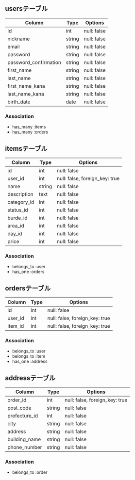 
## usersテーブル

|Column               |Type  |Options    |
|---------------------|------|-----------|
|id                   |int   |null: false|
|nickname             |string|null: false|
|email                |string|null: false|
|password             |string|null: false|
|password_confirmation|string|null: false|
|first_name           |string|null: false|
|last_name            |string|null: false|
|first_name_kana      |string|null: false|
|last_name_kana       |string|null: false|
|birth_date           |date  |null: false|



### Association

- has_many :items
- has_many :orders







## itemsテーブル

|Column      |Type  |Options    |
|------------|------|------------------------------|
|id          |int   |null: false                   |
|user_id     |int   |null: false, foreign_key: true|
|name        |string|null: false                   |
|description |text  |null: false                   |
|category_id |int   |null: false                   |
|status_id   |int   |null: false                   |
|burde_id    |int   |null: false                   |
|area_id     |int   |null: false                   |
|day_id      |int   |null: false                   |
|price       |int   |null: false                   |




### Association

- belongs_to :user
- has_one :orders

## ordersテーブル

|Column  |Type  |Options                       |
|--------|------|------------------------------|
|id      |int   |null: false                   |
|user_id |int   |null: false, foreign_key: true|
|item_id |int   |null: false, foreign_key: true|




### Association

- belongs_to :user
- belongs_to :item
- has_one :address


## addressテーブル

|Column        |Type  |Options                       |
|--------------|------|------------------------------|
|order_id      |int   |null: false, foreign_key: true|
|post_code     |string|null: false                   |
|prefecture_id |int   |null: false                   |
|city          |string|null: false                   |
|address       |string|null: false                   |
|building_name |string|null: false                   |
|phone_number  |string|null: false                   |




### Association

- belongs_to :order

